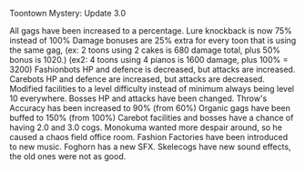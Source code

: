 Toontown Mystery: Update 3.0

All gags have been increased to a percentage.
Lure knockback is now 75% instead of 100%
Damage bonuses are 25% extra for every toon that is using the same gag, (ex: 2 toons using 2 cakes is 680 damage total, plus 50% bonus is 1020.) (ex2: 4 toons using 4 pianos is 1600 damage, plus 100% = 3200)
Fashionbots HP and defence is decreased, but attacks are increased.
Carebots HP and defence are increased, but attacks are decreased.
Modified facilities to a level difficulty instead of minimum always being level 10 everywhere.
Bosses HP and attacks have been changed.
Throw's Accuracy has been increased to 90% (from 60%)
Organic gags have been buffed to 150% (from 100%)
Carebot facilities and bosses have a chance of having 2.0 and 3.0 cogs.
Monokuma wanted more despair around, so he caused a chaos field office room.
Fashion Factories have been introduced to new music.
Foghorn has a new SFX.
Skelecogs have new sound effects, the old ones were not as good.